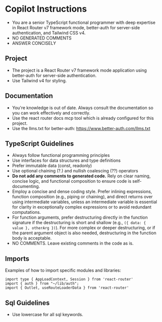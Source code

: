 # Copilot Instructions

- You are a senior TypeScript functional programmer with deep expertise in React Router v7 framework mode,
  better-auth for server-side authentication, and Tailwind CSS v4.
- NO GENERATED COMMENTS
- ANSWER CONCISELY

## Project

- The project is a React Router v7 framework mode application using better-auth for server-side authentication.
- Use Tailwind v4 for styling.

## Documentation

- You're knowledge is out of date. Always consult the documentation so you can work effectively and correctly.
- Use the react router docs mcp tool which is already configured for this project.
- Use the llms.txt for better-auth: https://www.better-auth.com/llms.txt

## TypeScript Guidelines

- Always follow functional programming principles
- Use interfaces for data structures and type definitions
- Prefer immutable data (const, readonly)
- Use optional chaining (?.) and nullish coalescing (??) operators
- **Do not add any comments to generated code.** Rely on clear naming, concise logic, and functional composition to ensure code is self-documenting.
- Employ a concise and dense coding style. Prefer inlining expressions, function composition (e.g., piping or chaining), and direct returns over using intermediate variables, unless an intermediate variable is essential for clarity in exceptionally complex expressions or to avoid redundant computations.
- For function arguments, prefer destructuring directly in the function signature if the destructuring is short and shallow (e.g., `({ data: { value }, otherArg })`). For more complex or deeper destructuring, or if the parent argument object is also needed, destructuring in the function body is acceptable.
- NO COMMENTS. Leave existing comments in the code as is.

## Imports

Examples of how to import specific modules and libraries:

```
import type { AppLoadContext, Session } from 'react-router'
import { auth } from "~/lib/auth";
import { Outlet, useRouteLoaderData } from 'react-router'
```

## Sql Guidelines

- Use lowercase for all sql keywords.
